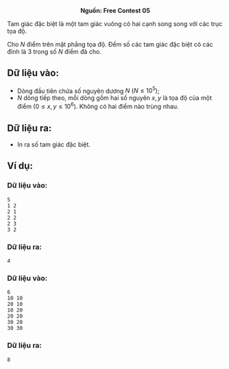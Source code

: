**<center>Nguồn:  Free Contest 05</center>**

Tam giác đặc biệt là một tam giác vuông có hai cạnh song song với các trục tọa độ.

Cho $N$ điểm trên mặt phẳng tọa độ. Đếm số các tam giác đặc biệt có các đỉnh là $3$ trong số $N$ điểm đã cho.

## Dữ liệu vào:
- Dòng đầu tiên chứa số nguyên dương $N\ (N ≤ 10^5)$;
- $N$ dòng tiếp theo, mỗi dòng gồm hai số nguyên $x, y$ là tọa độ của một điểm $(0 ≤ x, y ≤ 10^6)$. Không có hai điểm nào trùng nhau.

## Dữ liệu ra:
- In ra số tam giác đặc biệt.

## Ví dụ:
### Dữ liệu vào:
```
5
1 2
2 1
2 2
2 3
3 2
```

### Dữ liệu ra:
```
4
```

### Dữ liệu vào:
```
6
10 10
20 10
10 20
20 20
30 20
30 30
```

### Dữ liệu ra:
```
8
```